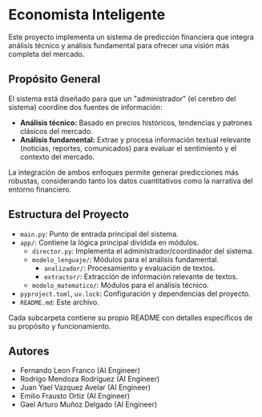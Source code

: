 # Economista Inteligente

Este proyecto implementa un sistema de predicción financiera que integra análisis técnico y análisis fundamental para ofrecer una visión más completa del mercado.

## Propósito General

El sistema está diseñado para que un "administrador" (el cerebro del sistema) coordine dos fuentes de información:

- **Análisis técnico:** Basado en precios históricos, tendencias y patrones clásicos del mercado.
- **Análisis fundamental:** Extrae y procesa información textual relevante (noticias, reportes, comunicados) para evaluar el sentimiento y el contexto del mercado.

La integración de ambos enfoques permite generar predicciones más robustas, considerando tanto los datos cuantitativos como la narrativa del entorno financiero.

## Estructura del Proyecto

- `main.py`: Punto de entrada principal del sistema.
- `app/`: Contiene la lógica principal dividida en módulos.
    - `director.py`: Implementa el administrador/coordinador del sistema.
    - `modelo_lenguaje/`: Módulos para el análisis fundamental.
        - `analizador/`: Procesamiento y evaluación de textos.
        - `extractor/`: Extracción de información relevante de textos.
    - `modelo_matematico/`: Módulos para el análisis técnico.
- `pyproject.toml`, `uv.lock`: Configuración y dependencias del proyecto.
- `README.md`: Este archivo.

Cada subcarpeta contiene su propio README con detalles específicos de su propósito y funcionamiento.


## Autores
- Fernando Leon Franco (AI Engineer)
- Rodrigo Mendoza Rodríguez (AI Engineer)
- Juan Yael Vazquez Avelar (AI Engineer)
- Emilio Frausto Ortiz (AI Engineer)
- Gael Arturo Muñoz Delgado (AI Engineer)

